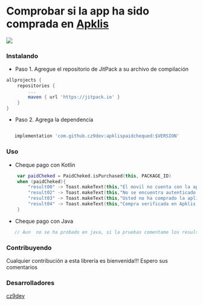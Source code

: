 # Comprobar si la app ha sido comprada en [Apklis](https://www.apklis.cu/es/)
[![](https://jitpack.io/v/cz9dev/apklispaidchequed.svg)](https://jitpack.io/#cz9dev/apklispaidchequed)

### Instalando
* Paso 1. Agregue el repositorio de JitPack a su archivo de compilación
```groovy
allprojects {
	repositories {
		...
		maven { url 'https://jitpack.io' }
	}
}
```
* Paso 2. Agrega la dependencia
```groovy

   implementation 'com.github.cz9dev:apklispaidchequed:$VERSION'
```

### Uso

* Cheque pago con Kotlin
```kotlin
    var paidCheked = PaidCheked.isPurchased(this, PACKAGE_ID)
    when (paidCheked){
        "result00" -> Toast.makeText(this,"El movil no cuenta con la aplicacion Apklis instalada.",Toast.LENGTH_LONG).show()
        "result02" -> Toast.makeText(this,"No se encuentra autenticado en Apklis.",Toast.LENGTH_LONG).show()
        "result03" -> Toast.makeText(this,"Usted no ha comprado la aplicación en Apklis.",Toast.LENGTH_LONG).show()
        "result04" -> Toast.makeText(this,"Compra verificada en Apklis.",Toast.LENGTH_LONG).show()
    }
```

* Cheque pago con Java
```java
   // Aun  no se ha probado en java, si la pruebas comentame los resultados
```
### Contribuyendo
Cualquier contribución a esta librería es bienvenida!!!
Espero sus comentarios

### Desarrolladores
[cz9dev](https://github.com/cz9dev)
